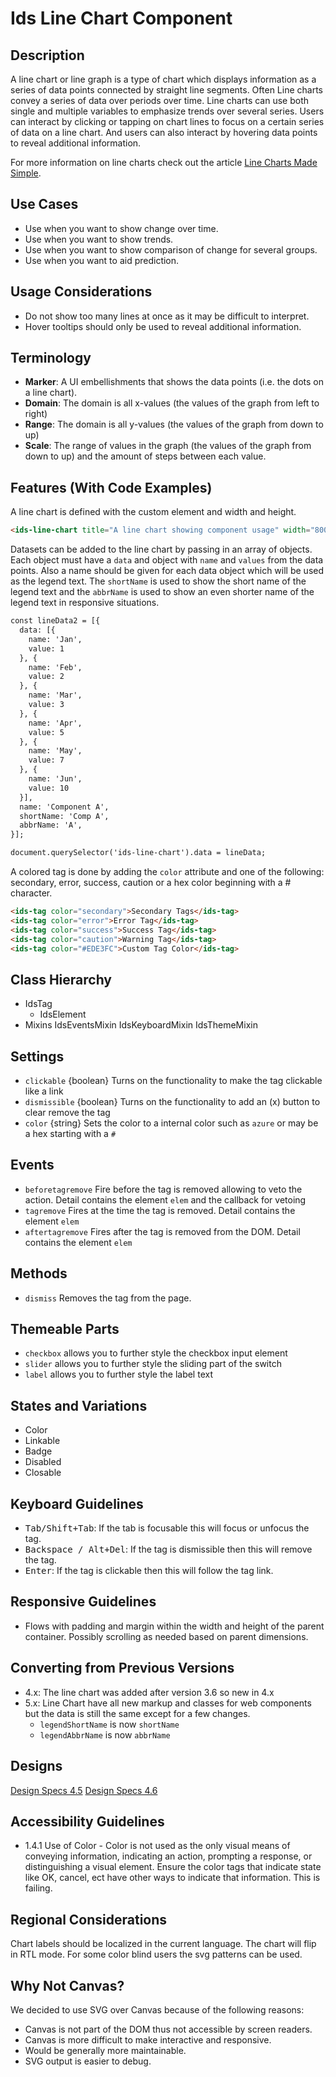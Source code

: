# Ids Line Chart Component

## Description

A line chart or line graph is a type of chart which displays information as a series of data points connected by straight line segments. Often Line charts convey a series of data over periods over time. Line charts can use both single and multiple variables to emphasize trends over several series. Users can interact by clicking or tapping on chart lines to focus on a certain series of data on a line chart. And users can also interact by hovering data points to reveal additional information.

For more information on line charts check out the article [Line Charts Made Simple](https://uxdesign.cc/line-chart-design-made-simple-a1b823510674).

## Use Cases

- Use when you want to show change over time.
- Use when you want to show trends.
- Use when you want to show comparison of change for several groups.
- Use when you want to aid prediction.

## Usage Considerations

- Do not show too many lines at once as it may be difficult to interpret.
- Hover tooltips should only be used to reveal additional information.

## Terminology

- **Marker**: A UI embellishments that shows the data points (i.e. the dots on a line chart).
- **Domain**: The domain is all x-values (the values of the graph from left to right)
- **Range**: The domain is all y-values (the values of the graph from down to up)
- **Scale**: The range of values in the graph (the values of the graph from down to up) and the amount of steps between each value.

## Features (With Code Examples)

A line chart is defined with the custom element and width and height.

```html
<ids-line-chart title="A line chart showing component usage" width="800" height="500"></ids-line-chart>
```

Datasets can be added to the line chart by passing in an array of objects. Each object must have a `data` and object with `name` and `values` from the data points. Also a name should be given for each data object which will be used as the legend text. The `shortName` is used to show the short name of the legend text and the `abbrName` is used to show an even shorter name of the legend text in responsive situations.

```html
const lineData2 = [{
  data: [{
    name: 'Jan',
    value: 1
  }, {
    name: 'Feb',
    value: 2
  }, {
    name: 'Mar',
    value: 3
  }, {
    name: 'Apr',
    value: 5
  }, {
    name: 'May',
    value: 7
  }, {
    name: 'Jun',
    value: 10
  }],
  name: 'Component A',
  shortName: 'Comp A',
  abbrName: 'A',
}];

document.querySelector('ids-line-chart').data = lineData;
```

A colored tag is done by adding the `color` attribute and one of the following: secondary, error, success, caution or a hex color beginning with a # character.

```html
<ids-tag color="secondary">Secondary Tags</ids-tag>
<ids-tag color="error">Error Tag</ids-tag>
<ids-tag color="success">Success Tag</ids-tag>
<ids-tag color="caution">Warning Tag</ids-tag>
<ids-tag color="#EDE3FC">Custom Tag Color</ids-tag>
```

## Class Hierarchy

- IdsTag
    - IdsElement
- Mixins
  IdsEventsMixin
  IdsKeyboardMixin
  IdsThemeMixin

## Settings

- `clickable` {boolean} Turns on the functionality to make the tag clickable like a link
- `dismissible` {boolean} Turns on the functionality to add an (x) button to clear remove the tag
- `color` {string} Sets the color to a internal color such as `azure` or may be a hex starting with a `#`

## Events

- `beforetagremove` Fire before the tag is removed allowing to veto the action. Detail contains the element `elem` and the callback for vetoing
- `tagremove` Fires at the time the tag is removed. Detail contains the element `elem`
- `aftertagremove` Fires after the tag is removed from the DOM. Detail contains the element `elem`

## Methods

- `dismiss` Removes the tag from the page.

## Themeable Parts

- `checkbox` allows you to further style the checkbox input element
- `slider` allows you to further style the sliding part of the switch
- `label` allows you to further style the label text

## States and Variations

- Color
- Linkable
- Badge
- Disabled
- Closable

## Keyboard Guidelines

- <kbd>Tab/Shift+Tab</kbd>: If the tab is focusable this will focus or unfocus the tag.
- <kbd>Backspace / Alt+Del</kbd>: If the tag is dismissible then this will remove the tag.
- <kbd>Enter</kbd>: If the tag is clickable then this will follow the tag link.

## Responsive Guidelines

- Flows with padding and margin within the width and height of the parent container. Possibly scrolling as needed based on parent dimensions.

## Converting from Previous Versions

- 4.x: The line chart was added after version 3.6 so new in 4.x
- 5.x: Line Chart have all new markup and classes for web components but the data is still the same except for a few changes.
    - `legendShortName` is now `shortName`
    - `legendAbbrName` is now `abbrName`

## Designs

[Design Specs 4.5](https://www.figma.com/file/yaJ8mJrqRRej8oTsd6iT8P/IDS-(SoHo)-Component-Library-v4.5?node-id=760%3A771)
[Design Specs 4.6](https://www.figma.com/file/ok0LLOT9PP1J0kBkPMaZ5c/IDS_Component_File_v4.6-(Draft))

## Accessibility Guidelines

- 1.4.1 Use of Color - Color is not used as the only visual means of conveying information, indicating an action, prompting a response, or distinguishing a visual element. Ensure the color tags that indicate state like OK, cancel, ect have other ways to indicate that information. This is failing.

## Regional Considerations

Chart labels should be localized in the current language. The chart will flip in RTL mode. For some color blind users the svg patterns can be used.

## Why Not Canvas?

We decided to use SVG over Canvas because of the following reasons:

- Canvas is not part of the DOM thus not accessible by screen readers.
- Canvas is more difficult to make interactive and responsive.
- Would be generally more maintainable.
- SVG output is easier to debug.
